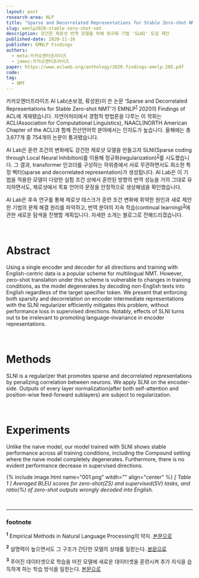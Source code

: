 ```yaml
---
layout: post
research-area: NLP
title: "Sparse and Decorrelated Representations for Stable Zero-shot NMT"
slug: emnlp2020-stable-zero-shot-nmt
description: 강건한 제로샷 번역 모델을 위해 정규화 기법 'SLNI' 도입 제안
published-date: 2020-11-16
publisher: EMNLP Findings
authors:
  - meta:카카오엔터프라이즈
  - james:카카오엔터프라이즈
paper: https://www.aclweb.org/anthology/2020.findings-emnlp.205.pdf
code:
tag:
  - NMT
---
```


카카오엔터프라이즈 AI Lab(손보경, 류성원)이 쓴 논문 ‘Sparse and Decorrelated Representations for Stable Zero-shot NMT’가 EMNLP<sup id="a1">[1](#f1)</sup> 2020의 Findings of ACL에 게재됐습니다. 자연어처리에서 경험적 방법론을 다루는 이 학회는 ACL(Association for Computational Linguistics), NAACL(NORTH American Chapter of the ACL)과 함께 전산언어학 분야에서는 인지도가 높습니다. 올해에는 총 3,677개 중 754개의 논문이 통과됐습니다.

AI Lab은 훈련 조건의 변화에도 강건한 제로샷 모델을 만들고자 SLNI(Sparse coding through Local Neural Inhibition)를 이용해 정규화(regularization)<sup id="a2">[2](#f2)</sup>를 시도했습니다. 그 결과, transformer 인코더를 구성하는 하위층에서 서로 무관하면서도 희소한 특징 벡터(sparse and decorrelated representation)가 생성됩니다. AI Lab은 이 기법을 적용한 모델이 다양한 실험 조건 상에서 훈련된 방향의 번역 성능을 거의 그대로 유지하면서도, 제로샷에서 목표 언어의 문장을 안정적으로 생성해냄을 확인했습니다.

AI Lab은 후속 연구를 통해 제로샷 태스크가 훈련 조건 변화에 취약한 원인과 새로 제안한 기법의 문제 해결 원리를 파악하고, 번역 분야의 지속 학습(continual learning)<sup id="a3">[3](#f3)</sup>에 관한 새로운 탐색을 진행할 계획입니다. 자세한 소개는 블로그로 전해드리겠습니다.

<br/>

# Abstract

Using a single encoder and decoder for all directions and training with English-centric data is a popular scheme for multilingual NMT. However, zero-shot translation under this scheme is vulnerable to changes in training conditions, as the model degenerates by decoding non-English texts into English regardless of the target specifier token. We present that enforcing both sparsity and decorrelation on encoder intermediate representations with the SLNI regularizer efficiently mitigates this problem, without performance loss in supervised directions. Notably, effects of SLNI turns out to be irrelevant to promoting language-invariance in encoder representations.

<br/>

# Methods

SLNI is a regularizer that promotes sparse and decorrelated representations by penalizing correlation between neurons. We apply SLNI on the encoder-side. Outputs of every layer normalization(after both self-attention and position-wise feed-forward sublayers) are subject to regularization.

<br/>

# Experiments

Unlike the naive model, our model trained with SLNI shows stable performance across all training conditions, including the Compound setting where the naive model completely degenerates. Furthermore, there is no evident performance decrease in supervised directions.

{% include image.html name="001.png" witdh="" align="center" %}
<em>[ Table 1 ] Averaged BLEU scores for zero-shot(ZS) and supervised(SV) tasks, and ratio(%) of zero-shot outputs wrongly decoded into English.</em>

<br/>

-----
### footnote

<b id="f1"><sup>1</sup></b> Empirical Methods in Natural Language Processing의 약자. [본문으로](#a1)

<b id="f2"><sup>2</sup></b> 설명력이 높으면서도 그 구조가 간단한 모델의 상태를 일컫는다. [본문으로](#a2)

<b id="f3"><sup>3</sup></b> 주어진 데이터셋으로 학습을 마친 모델에 새로운 데이터셋을 훈련시켜 추가 지식을 습득하게 하는 학습 방식을 일컫는다. [본문으로](#a3)
